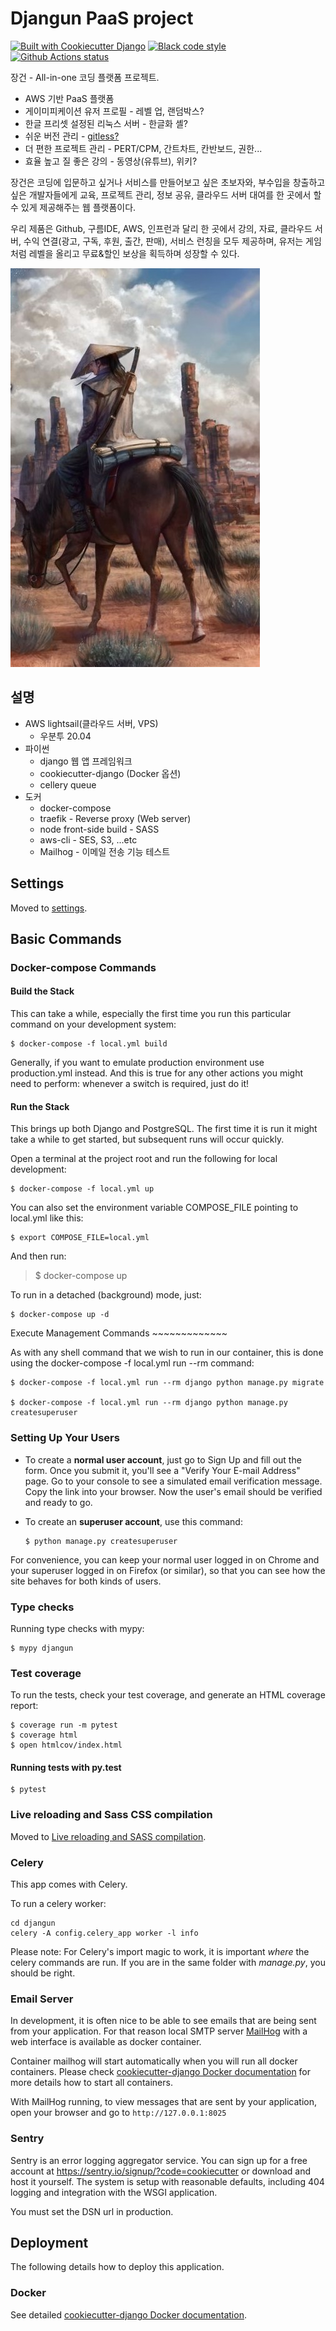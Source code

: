 Djangun PaaS project
====================

[![Built with Cookiecutter Django](https://img.shields.io/badge/built%20with-Cookiecutter%20Django-ff69b4.svg?logo=cookiecutter)](https://github.com/pydanny/cookiecutter-django/)
[![Black code style](https://img.shields.io/badge/code%20style-black-000000.svg)](https://github.com/ambv/black)
[![Github Actions status](https://github.com/binaryeast/djangun.com/actions/workflows/ci.yml/badge.svg)](https://github.com/binaryeast/djangun.com/actions/workflows/ci.yml)

장건 - All-in-one 코딩 플랫폼 프로젝트.

* AWS 기반 PaaS 플랫폼
* 게이미피케이션 유저 프로필 - 레벨 업, 랜덤박스?
* 한글 프리셋 설정된 리눅스 서버 - 한글화 셸?
* 쉬운 버전 관리 - [gitless?](https://github.com/gitless-vcs/gitless)
* 더 편한 프로젝트 관리 - PERT/CPM, 간트차트, 칸반보드, 권한...
* 효율 높고 질 좋은 강의 - 동영상(유튜브), 위키?

장건은 코딩에 입문하고 싶거나 서비스를 만들어보고 싶은 초보자와, 부수입을 창출하고 싶은 개발자들에게 교육, 프로젝트 관리, 정보 공유, 클라우드 서버 대여를 한 곳에서 할 수 있게 제공해주는 웹 플랫폼이다.

우리 제품은 Github, 구름IDE, AWS, 인프런과 달리 한 곳에서 강의, 자료, 클라우드 서버, 수익 연결(광고, 구독, 후원, 출간, 판매), 서비스 런칭을 모두 제공하며, 유저는 게임처럼 레벨을 올리고 무료&할인 보상을 획득하며 성장할 수 있다.


![image](docs/djangun.jpg)

설명
--------

* AWS lightsail(클라우드 서버, VPS)
  + 우분투 20.04
* 파이썬
  + django 웹 앱 프레임워크
  + cookiecutter-django (Docker 옵션)
  + cellery queue
* 도커
  + docker-compose
  + traefik - Reverse proxy (Web server)
  + node front-side build - SASS
  + aws-cli - SES, S3, ...etc
  + Mailhog - 이메일 전송 기능 테스트

Settings
--------

Moved to
[settings](http://cookiecutter-django.readthedocs.io/en/latest/settings.html).

Basic Commands
--------------

### Docker-compose Commands

#### Build the Stack

This can take a while, especially the first time you run this particular
command on your development system:

    $ docker-compose -f local.yml build

Generally, if you want to emulate production environment use
production.yml instead. And this is true for any other actions you might
need to perform: whenever a switch is required, just do it!

#### Run the Stack

This brings up both Django and PostgreSQL. The first time it is run it
might take a while to get started, but subsequent runs will occur
quickly.

Open a terminal at the project root and run the following for local
development:

    $ docker-compose -f local.yml up

You can also set the environment variable COMPOSE\_FILE pointing to
local.yml like this:

    $ export COMPOSE_FILE=local.yml

And then run:

> \$ docker-compose up

To run in a detached (background) mode, just:

    $ docker-compose up -d

Execute Management Commands \~\~\~\~\~\~\~\~\~\~\~\~\~

As with any shell command that we wish to run in our container, this is
done using the docker-compose -f local.yml run \--rm command:

    $ docker-compose -f local.yml run --rm django python manage.py migrate

    $ docker-compose -f local.yml run --rm django python manage.py createsuperuser

### Setting Up Your Users

-   To create a **normal user account**, just go to Sign Up and fill out
    the form. Once you submit it, you\'ll see a \"Verify Your E-mail
    Address\" page. Go to your console to see a simulated email
    verification message. Copy the link into your browser. Now the
    user\'s email should be verified and ready to go.
-   To create an **superuser account**, use this command:

        $ python manage.py createsuperuser

For convenience, you can keep your normal user logged in on Chrome and
your superuser logged in on Firefox (or similar), so that you can see
how the site behaves for both kinds of users.

### Type checks

Running type checks with mypy:

    $ mypy djangun

### Test coverage

To run the tests, check your test coverage, and generate an HTML
coverage report:

    $ coverage run -m pytest
    $ coverage html
    $ open htmlcov/index.html

#### Running tests with py.test

    $ pytest

### Live reloading and Sass CSS compilation

Moved to [Live reloading and SASS
compilation](http://cookiecutter-django.readthedocs.io/en/latest/live-reloading-and-sass-compilation.html).

### Celery

This app comes with Celery.

To run a celery worker:

``` {.sourceCode .bash}
cd djangun
celery -A config.celery_app worker -l info
```

Please note: For Celery\'s import magic to work, it is important *where*
the celery commands are run. If you are in the same folder with
*manage.py*, you should be right.

### Email Server

In development, it is often nice to be able to see emails that are being
sent from your application. For that reason local SMTP server
[MailHog](https://github.com/mailhog/MailHog) with a web interface is
available as docker container.

Container mailhog will start automatically when you will run all docker
containers. Please check [cookiecutter-django Docker
documentation](http://cookiecutter-django.readthedocs.io/en/latest/deployment-with-docker.html)
for more details how to start all containers.

With MailHog running, to view messages that are sent by your
application, open your browser and go to `http://127.0.0.1:8025`

### Sentry

Sentry is an error logging aggregator service. You can sign up for a
free account at <https://sentry.io/signup/?code=cookiecutter> or
download and host it yourself. The system is setup with reasonable
defaults, including 404 logging and integration with the WSGI
application.

You must set the DSN url in production.

Deployment
----------

The following details how to deploy this application.

### Docker

See detailed [cookiecutter-django Docker
documentation](http://cookiecutter-django.readthedocs.io/en/latest/deployment-with-docker.html).
